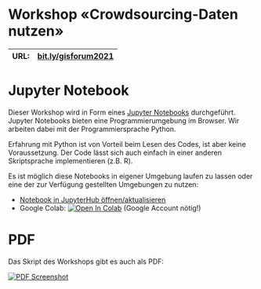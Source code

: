 # Workshop «Crowdsourcing-Daten nutzen»

| **URL:**  | [bit.ly/gisforum2021](https://bit.ly/gisforum2021)  |
|-----------|-----------------------------------------------------|

# Jupyter Notebook

Dieser Workshop wird in Form eines [Jupyter Notebooks](https://github.com/opendatazurich/kurs-crowdsourced-data/blob/main/Crowdsourcing-Daten%20nutzen.ipynb) durchgeführt.
Jupyter Notebooks bieten eine Programmierumgebung im Browser.
Wir arbeiten dabei mit der Programmiersprache Python.

Erfahrung mit Python ist von Vorteil beim Lesen des Codes, ist aber keine Voraussetzung.
Der Code lässt sich auch einfach in einer anderen Skriptsprache implementieren (z.B. R).

Es ist möglich diese Notebooks in eigener Umgebung laufen zu lassen oder eine der zur Verfügung gestellten Umgebungen zu nutzen:

* [Notebook in JupyterHub öffnen/aktualisieren](https://jupyterhubzurich.ch/hub/user-redirect/git-pull?repo=https%3A%2F%2Fgithub.com%2Fopendatazurich%2Fkurs-crowdsourced-data&subPath=Crowdsourcing-Daten%20nutzen.ipynb&app=notebook&branch=main)
* Google Colab: [![Open In Colab](https://colab.research.google.com/assets/colab-badge.svg)](https://colab.research.google.com/github/opendatazurich/kurs-crowdsourced-data/blob/main/Crowdsourcing-Daten%20nutzen.ipynb) (Google Account nötig!)

# PDF

Das Skript des Workshops gibt es auch als PDF:

[![PDF Screenshot](https://user-images.githubusercontent.com/538415/136935939-19fb6bb1-b31e-4b37-9255-7b623d55e36e.png)](https://github.com/opendatazurich/kurs-crowdsourced-data/blob/main/files/Crowdsourcing-Daten%20nutzen.pdf)


